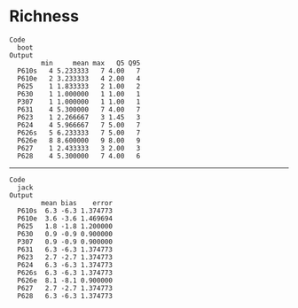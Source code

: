 # Richness

    Code
      boot
    Output
            min     mean max   Q5 Q95
      P610s   4 5.233333   7 4.00   7
      P610e   2 3.233333   4 2.00   4
      P625    1 1.833333   2 1.00   2
      P630    1 1.000000   1 1.00   1
      P307    1 1.000000   1 1.00   1
      P631    4 5.300000   7 4.00   7
      P623    1 2.266667   3 1.45   3
      P624    4 5.966667   7 5.00   7
      P626s   5 6.233333   7 5.00   7
      P626e   8 8.600000   9 8.00   9
      P627    1 2.433333   3 2.00   3
      P628    4 5.300000   7 4.00   6

---

    Code
      jack
    Output
            mean bias    error
      P610s  6.3 -6.3 1.374773
      P610e  3.6 -3.6 1.469694
      P625   1.8 -1.8 1.200000
      P630   0.9 -0.9 0.900000
      P307   0.9 -0.9 0.900000
      P631   6.3 -6.3 1.374773
      P623   2.7 -2.7 1.374773
      P624   6.3 -6.3 1.374773
      P626s  6.3 -6.3 1.374773
      P626e  8.1 -8.1 0.900000
      P627   2.7 -2.7 1.374773
      P628   6.3 -6.3 1.374773

